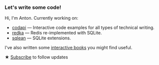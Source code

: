 ### Let's write some code!

Hi, I'm Anton. Currently working on:

- [codapi](https://github.com/nalgeon/codapi) — Interactive code examples for all types of technical writing.
- [redka](https://github.com/nalgeon/redka) — Redis re-implemented with SQLite.
- [sqlean](https://github.com/nalgeon/sqlean) — SQLite extensions.

I've also written some [interactive books](https://antonz.org/#books) you might find useful.

★ [Subscribe](https://antonz.org/subscribe/) to follow updates
